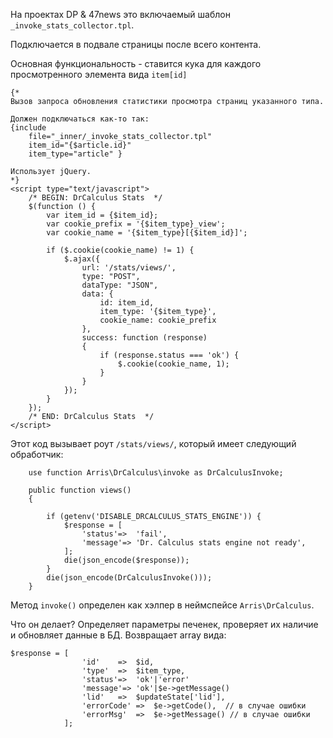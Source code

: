 На проектах DP & 47news это включаемый шаблон  `_invoke_stats_collector.tpl`. 

Подключается в подвале страницы после всего контента.

Основная функциональность - ставится кука для каждого просмотренного элемента вида `item[id]` 

```
{*
Вызов запроса обновления статистики просмотра страниц указанного типа.

Должен подключаться как-то так:
{include
    file="_inner/_invoke_stats_collector.tpl"
    item_id="{$article.id}"
    item_type="article" }

Использует jQuery.
*}
<script type="text/javascript">
    /* BEGIN: DrCalculus Stats  */
    $(function () {
        var item_id = {$item_id};
        var cookie_prefix = '{$item_type}_view';
        var cookie_name = '{$item_type}[{$item_id}]';

        if ($.cookie(cookie_name) != 1) {
            $.ajax({
                url: '/stats/views/',
                type: "POST",
                dataType: "JSON",
                data: {
                    id: item_id,
                    item_type: '{$item_type}',
                    cookie_name: cookie_prefix
                },
                success: function (response)
                {
                    if (response.status === 'ok') {
                        $.cookie(cookie_name, 1);
                    }
                }
            });
        }
    });
    /* END: DrCalculus Stats  */
</script>
```

Этот код вызывает роут `/stats/views/`, который имеет следующий обработчик:

```
    use function Arris\DrCalculus\invoke as DrCalculusInvoke;
    
    public function views()
    {

        if (getenv('DISABLE_DRCALCULUS_STATS_ENGINE')) {
            $response = [
                'status'=>  'fail',
                'message'=> 'Dr. Calculus stats engine not ready',
            ];
            die(json_encode($response));
        }
        die(json_encode(DrCalculusInvoke()));
    }
```

Метод `invoke()` определен как хэлпер в неймспейсе `Arris\DrCalculus`.

Что он делает? Определяет параметры печенек, проверяет их наличие и обновляет данные в БД. Возвращает array вида:
```
$response = [
                'id'    =>  $id,
                'type'  =>  $item_type,
                'status'=>  'ok'|'error'
                'message'=> 'ok'|$e->getMessage()
                'lid'   =>  $updateState['lid'],
                'errorCode' =>  $e->getCode(),  // в случае ошибки
                'errorMsg'  =>  $e->getMessage() // в случае ошибки
            ];
```